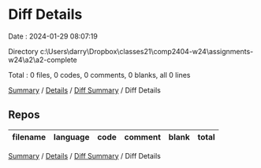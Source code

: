 # Diff Details

Date : 2024-01-29 08:07:19

Directory c:\\Users\\darry\\Dropbox\\classes21\\comp2404-w24\\assignments-w24\\a2\\a2-complete

Total : 0 files,  0 codes, 0 comments, 0 blanks, all 0 lines

[Summary](results.md) / [Details](details.md) / [Diff Summary](diff.md) / Diff Details

## Repos
| filename | language | code | comment | blank | total |
| :--- | :--- | ---: | ---: | ---: | ---: |

[Summary](results.md) / [Details](details.md) / [Diff Summary](diff.md) / Diff Details